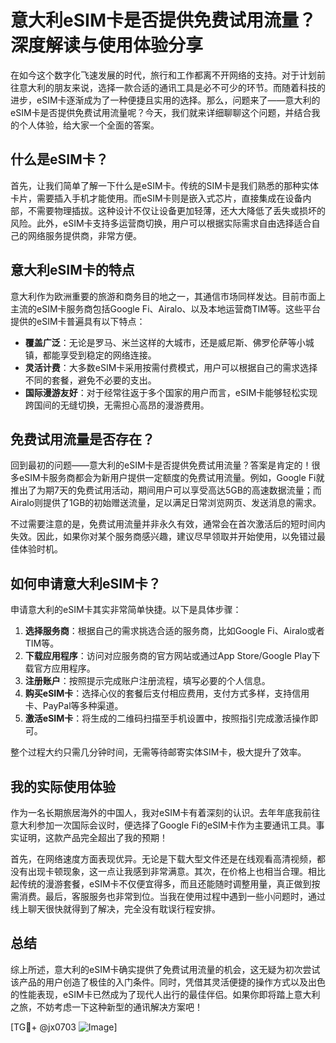 # 意大利eSIM卡是否提供免费试用流量？深度解读与使用体验分享

在如今这个数字化飞速发展的时代，旅行和工作都离不开网络的支持。对于计划前往意大利的朋友来说，选择一款合适的通讯工具是必不可少的环节。而随着科技的进步，eSIM卡逐渐成为了一种便捷且实用的选择。那么，问题来了——意大利的eSIM卡是否提供免费试用流量呢？今天，我们就来详细聊聊这个问题，并结合我的个人体验，给大家一个全面的答案。

## 什么是eSIM卡？

首先，让我们简单了解一下什么是eSIM卡。传统的SIM卡是我们熟悉的那种实体卡片，需要插入手机才能使用。而eSIM卡则是嵌入式芯片，直接集成在设备内部，不需要物理插拔。这种设计不仅让设备更加轻薄，还大大降低了丢失或损坏的风险。此外，eSIM卡支持多运营商切换，用户可以根据实际需求自由选择适合自己的网络服务提供商，非常方便。

## 意大利eSIM卡的特点

意大利作为欧洲重要的旅游和商务目的地之一，其通信市场同样发达。目前市面上主流的eSIM卡服务商包括Google Fi、Airalo、以及本地运营商TIM等。这些平台提供的eSIM卡普遍具有以下特点：

- **覆盖广泛**：无论是罗马、米兰这样的大城市，还是威尼斯、佛罗伦萨等小城镇，都能享受到稳定的网络连接。
- **灵活计费**：大多数eSIM卡采用按需付费模式，用户可以根据自己的需求选择不同的套餐，避免不必要的支出。
- **国际漫游友好**：对于经常往返于多个国家的用户而言，eSIM卡能够轻松实现跨国间的无缝切换，无需担心高昂的漫游费用。

## 免费试用流量是否存在？

回到最初的问题——意大利的eSIM卡是否提供免费试用流量？答案是肯定的！很多eSIM卡服务商都会为新用户提供一定额度的免费试用流量。例如，Google Fi就推出了为期7天的免费试用活动，期间用户可以享受高达5GB的高速数据流量；而Airalo则提供了1GB的初始赠送流量，足以满足日常浏览网页、发送消息的需求。

不过需要注意的是，免费试用流量并非永久有效，通常会在首次激活后的短时间内失效。因此，如果你对某个服务商感兴趣，建议尽早领取并开始使用，以免错过最佳体验时机。

## 如何申请意大利eSIM卡？

申请意大利的eSIM卡其实非常简单快捷。以下是具体步骤：

1. **选择服务商**：根据自己的需求挑选合适的服务商，比如Google Fi、Airalo或者TIM等。
2. **下载应用程序**：访问对应服务商的官方网站或通过App Store/Google Play下载官方应用程序。
3. **注册账户**：按照提示完成账户注册流程，填写必要的个人信息。
4. **购买eSIM卡**：选择心仪的套餐后支付相应费用，支付方式多样，支持信用卡、PayPal等多种渠道。
5. **激活eSIM卡**：将生成的二维码扫描至手机设置中，按照指引完成激活操作即可。

整个过程大约只需几分钟时间，无需等待邮寄实体SIM卡，极大提升了效率。

## 我的实际使用体验

作为一名长期旅居海外的中国人，我对eSIM卡有着深刻的认识。去年年底我前往意大利参加一次国际会议时，便选择了Google Fi的eSIM卡作为主要通讯工具。事实证明，这款产品完全超出了我的预期！

首先，在网络速度方面表现优异。无论是下载大型文件还是在线观看高清视频，都没有出现卡顿现象，这一点让我感到非常满意。其次，在价格上也相当合理。相比起传统的漫游套餐，eSIM卡不仅便宜得多，而且还能随时调整用量，真正做到按需消费。最后，客服服务也非常到位。当我在使用过程中遇到一些小问题时，通过线上聊天很快就得到了解决，完全没有耽误行程安排。

## 总结

综上所述，意大利的eSIM卡确实提供了免费试用流量的机会，这无疑为初次尝试该产品的用户创造了极佳的入门条件。同时，凭借其灵活便捷的操作方式以及出色的性能表现，eSIM卡已然成为了现代人出行的最佳伴侣。如果你即将踏上意大利之旅，不妨考虑一下这种新型的通讯解决方案吧！

[TG💪+ @jx0703 ![Image](https://github.com/user-attachments/assets/dbca1d08-cadb-493c-b0ec-ad6f7a83f270)]